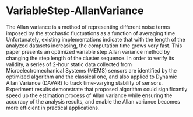 # VariableStep-AllanVariance
The Allan variance is a method of representing different noise terms imposed by the stochastic fluctuations as a
function of averaging time. Unfortunately, existing implementations indicate that with the length of the analyzed datasets
increasing, the computation time grows very fast. This paper presents an optimized variable step Allan variance method by
changing the step length of the cluster sequence. In order to verify its validity, a series of 2-hour static data collected from
Microelectromechanical Systems (MEMS) sensors are identified by the optimized algorithm and the classical one, and also
applied to Dynamic Allan Variance (DAVAR) to track time-varying stability of sensors. Experiment results demonstrate that
proposed algorithm could significantly speed up the estimation process of Allan variance while ensuring the accuracy of the
analysis results, and enable the Allan variance becomes more efficient in practical applications.
